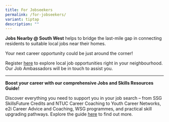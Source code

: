 ```yaml
---
title: For Jobseekers
permalink: /for-jobseekers/
variant: tiptap
description: ""
---
```

<p><strong>Jobs Nearby @ South West</strong> helps to bridge the last-mile
gap in connecting residents to suitable local jobs near their homes.</p>
<p>Your next career opportunity could be just around the corner!</p>
<p>Register <a href="dfdf" rel="noopener noreferrer nofollow" target="_blank">here</a> to
explore local job opportunities right in your neighbourhood. Our Job Ambassadors
will be in touch to assist you.</p>
<hr>
<p><strong>Boost your career with our comprehensive Jobs and Skills Resources Guide!</strong>
</p>
<p>Discover everything you need to support you in your job search – from
SSG SkillsFuture Credits and NTUC Career Coaching to Youth Career Networks,
e2i Career Advice and Coaching, WSG programmes, and practical skill upgrading
pathways. Explore the guide <a href="dfdfd" rel="noopener noreferrer nofollow" target="_blank">here</a> to find out more.</p>
<p></p>